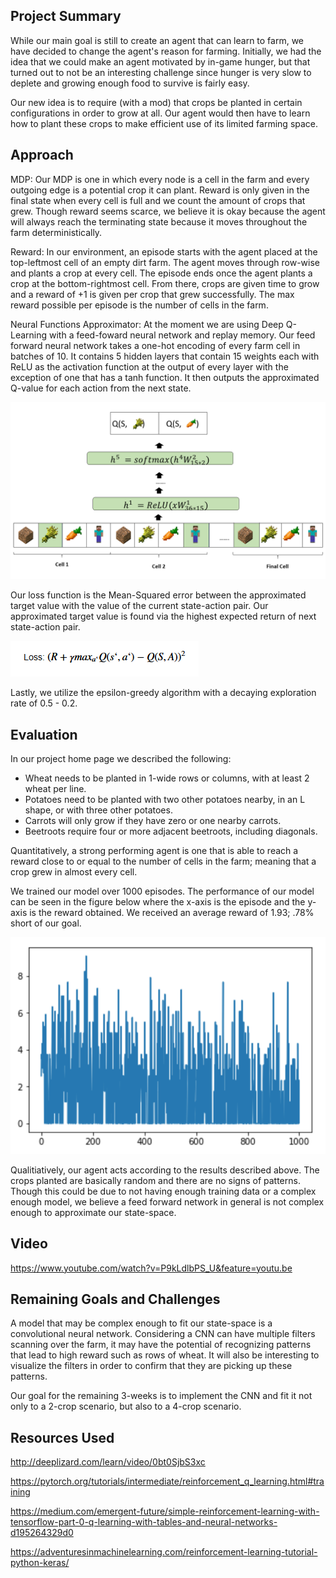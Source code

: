 ## Project Summary

While our main goal is still to create an agent that can learn to farm, we have decided to change the agent's reason for farming. Initially, we had the idea that we could make an agent motivated by in-game hunger, but that turned out to not be an interesting challenge since hunger is very slow to deplete and growing enough food to survive is fairly easy.

Our new idea is to require (with a mod) that crops be planted in certain configurations in order to grow at all. Our agent would then have to learn how to plant these crops to make efficient use of its limited farming space.

## Approach
MDP:
Our MDP is one in which every node is a cell in the farm and every outgoing edge is a potential crop it can plant. 
Reward is only given in the final state when every cell is full and we count the amount of crops that grew. 
Though reward seems scarce, we believe it is okay because the agent will always reach the terminating state because it moves throughout the farm deterministically.

Reward:
In our environment, an episode starts with the agent placed at the top-leftmost cell of an empty dirt farm. 
The agent moves through row-wise and plants a crop at every cell. 
The episode ends once the agent plants a crop at the bottom-rightmost cell.
From there, crops are given time to grow and a reward of +1 is given per crop that grew successfully. 
The max reward possible per episode is the number of cells in the farm. 

Neural Functions Approximator:
At the moment we are using Deep Q-Learning with a feed-foward neural network and replay memory.
Our feed forward neural network takes a one-hot encoding of every farm cell in batches of 10. 
It contains 5 hidden layers that contain 15 weights each with ReLU as the activation function at the output of every layer with the exception of one that has a tanh function. 
It then outputs the approximated Q-value for each action from the next state. 

![alt text](https://raw.githubusercontent.com/Farbod909/cs175-dont-starve/master/Feed_Forward_Graphic.png)

Our loss function is the Mean-Squared error between the approximated target value with the value of the current state-action pair.
Our approximated target value is found via the highest expected return of next state-action pair.

![alt text](https://raw.githubusercontent.com/Farbod909/cs175-dont-starve/master/loss_ftn.PNG)

Lastly, we utilize the epsilon-greedy algorithm with a decaying exploration rate of 0.5 - 0.2.

## Evaluation
In our project home page we described the following: 

  - Wheat needs to be planted in 1-wide rows or columns, with at least 2 wheat per line.
  - Potatoes need to be planted with two other potatoes nearby, in an L shape, or with three other potatoes.
  - Carrots will only grow if they have zero or one nearby carrots.
  - Beetroots require four or more adjacent beetroots, including diagonals.

Quantitatively, a strong performing agent is one that is able to reach a reward close to or equal to the number of cells in the farm; meaning that a crop grew in almost every cell.

We trained our model over 1000 episodes. 
The performance of our model can be seen in the figure below where the x-axis is the episode and the y-axis is the reward obtained. 
We received an average reward of 1.93; .78% short of our goal.

![alt text](https://raw.githubusercontent.com/Farbod909/cs175-dont-starve/master/Reward_per_episode.png)

Qualitiatively, our agent acts according to the results described above. 
The crops planted are basically random and there are no signs of patterns. 
Though this could be due to not having enough training data or a complex enough model, we believe a feed forward network in general is not complex enough to approximate our state-space.

## Video

https://www.youtube.com/watch?v=P9kLdlbPS_U&feature=youtu.be

## Remaining Goals and Challenges
A model that may be complex enough to fit our state-space is a convolutional neural network.
Considering a CNN can have multiple filters scanning over the farm, it may have the potential of recognizing patterns that lead to high reward such as rows of wheat.
It will also be interesting to visualize the filters in order to confirm that they are picking up these patterns.

Our goal for the remaining 3-weeks is to implement the CNN and fit it not only to a 2-crop scenario, but also to a 4-crop scenario.




## Resources Used
http://deeplizard.com/learn/video/0bt0SjbS3xc

https://pytorch.org/tutorials/intermediate/reinforcement_q_learning.html#training

https://medium.com/emergent-future/simple-reinforcement-learning-with-tensorflow-part-0-q-learning-with-tables-and-neural-networks-d195264329d0

https://adventuresinmachinelearning.com/reinforcement-learning-tutorial-python-keras/
